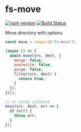# fs-move

[![npm version](https://badge.fury.io/js/fs-move.svg)](https://badge.fury.io/js/fs-move)
[![Build Status](https://travis-ci.org/kellyselden/fs-move.svg?branch=master)](https://travis-ci.org/kellyselden/fs-move)

Move directory with options

```js
const move = require('fs-move');

(async () => {
  await move(src, dest, {
    merge: false,
    overwrite: false,
    purge: false,
    filter(src, dest) {
      return true;
    }
  });
})();

// or using callback
move(src, dest, err => {
  if (err) {
    throw err;
  }
});
```
